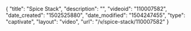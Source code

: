 {
    "title": "Spice Stack",
    "description": "",
    "videoid": "110007582",
    "date_created": "1502525880",
    "date_modified": "1504247455",
    "type": "captivate",
    "layout": "video",
    "url": "\/v\/spice-stack\/110007582"
}